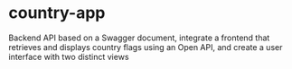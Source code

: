 # country-app
Backend API based on a Swagger document, integrate a frontend that retrieves and displays country flags using an Open API, and create a user interface with two distinct views
